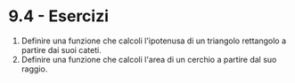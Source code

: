 # 9.4 - Esercizi

1. Definire una funzione che calcoli l'ipotenusa di un triangolo rettangolo a partire dai suoi cateti.
2. Definire una funzione che calcoli l'area di un cerchio a partire dal suo raggio.
